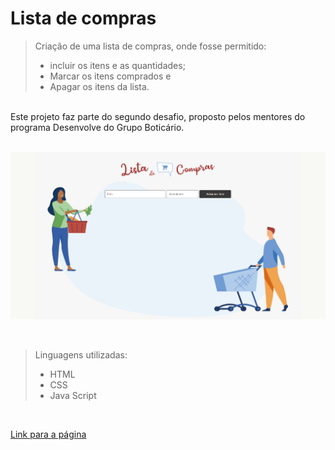 # Lista de compras

> Criação de uma lista de compras, onde fosse permitido:
>
> - incluir os itens e as quantidades;
> - Marcar os itens comprados e
> - Apagar os itens da lista.

<br/>
Este projeto faz parte do segundo desafio, proposto pelos mentores do programa Desenvolve do Grupo Boticário.<br/>
<br/>

![image](./img/lista_home.png)

<br />

> Linguagens utilizadas:
>
> - HTML
> - CSS
> - Java Script

<br />

[Link para a página](https://veronicaparanhos.github.io/lista_de_compras/)
